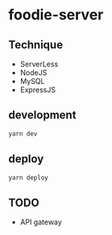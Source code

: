 # foodie-server

## Technique

- ServerLess
- NodeJS
- MySQL
- ExpressJS

## development

```bash
yarn dev
```

## deploy

```bash
yarn deploy
```

## TODO

- API gateway
